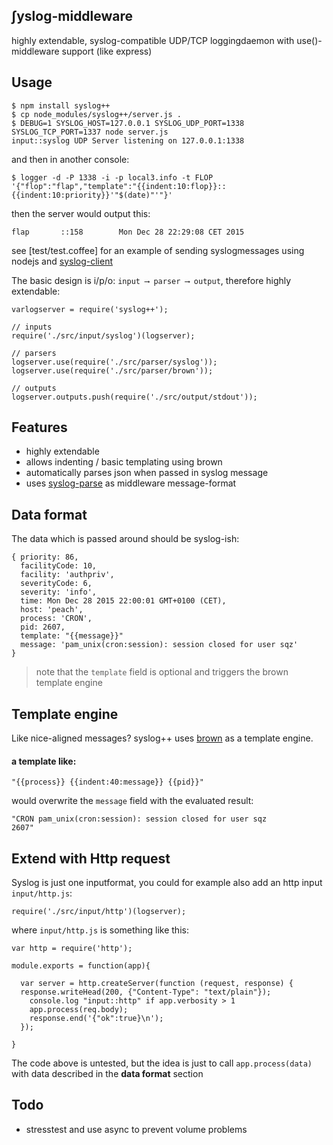 ## ʃyslog-middleware

highly extendable, syslog-compatible UDP/TCP loggingdaemon with use()-middleware support (like express)

## Usage 

    $ npm install syslog++
    $ cp node_modules/syslog++/server.js .
    $ DEBUG=1 SYSLOG_HOST=127.0.0.1 SYSLOG_UDP_PORT=1338 SYSLOG_TCP_PORT=1337 node server.js
    input::syslog UDP Server listening on 127.0.0.1:1338

and then in another console:

    $ logger -d -P 1338 -i -p local3.info -t FLOP '{"flop":"flap","template":"{{indent:10:flop}}::{{indent:10:priority}}'"$(date)"'"}'

then the server would output this:

    flap       ::158        Mon Dec 28 22:29:08 CET 2015

see [test/test.coffee] for an example of sending syslogmessages using nodejs and [syslog-client](https://npmjs.org/syslog-client)

The basic design is i/p/o: `input ⟶ parser ⟶ output`, therefore highly extendable:

    varlogserver = require('syslog++');

    // inputs
    require('./src/input/syslog')(logserver);

    // parsers
    logserver.use(require('./src/parser/syslog'));
    logserver.use(require('./src/parser/brown'));

    // outputs
    logserver.outputs.push(require('./src/output/stdout'));

## Features

* highly extendable
* allows indenting / basic templating using brown
* automatically parses json when passed in syslog message
* uses [syslog-parse](https://npmjs.org/syslog-parse) as middleware message-format


## Data format

The data which is passed around should be syslog-ish:

    { priority: 86,
      facilityCode: 10,
      facility: 'authpriv',
      severityCode: 6,
      severity: 'info',
      time: Mon Dec 28 2015 22:00:01 GMT+0100 (CET),
      host: 'peach',
      process: 'CRON',
      pid: 2607,
      template: "{{message}}"
      message: 'pam_unix(cron:session): session closed for user sqz' 
    }

> note that the `template` field is optional and triggers the brown template engine

## Template engine 

Like nice-aligned messages?
syslog++ uses [brown](https://npmjs.org/brown) as a template engine.

#### a template like:

    "{{process}} {{indent:40:message}} {{pid}}"

would overwrite the `message` field with the evaluated result:

    "CRON pam_unix(cron:session): session closed for user sqz              2607"

## Extend with Http request

Syslog is just one inputformat, you could for example also add an http input `input/http.js`:
    
    require('./src/input/http')(logserver);

where `input/http.js` is something like this:
 
    var http = require('http');

    module.exports = function(app){

      var server = http.createServer(function (request, response) {
      response.writeHead(200, {"Content-Type": "text/plain"});
        console.log "input::http" if app.verbosity > 1
        app.process(req.body);
        response.end('{"ok":true}\n');
      });
    
    }

The code above is untested, but the idea is just to call `app.process(data)` with data described in the __data format__ section 

## Todo 

* stresstest and use async to prevent volume problems
